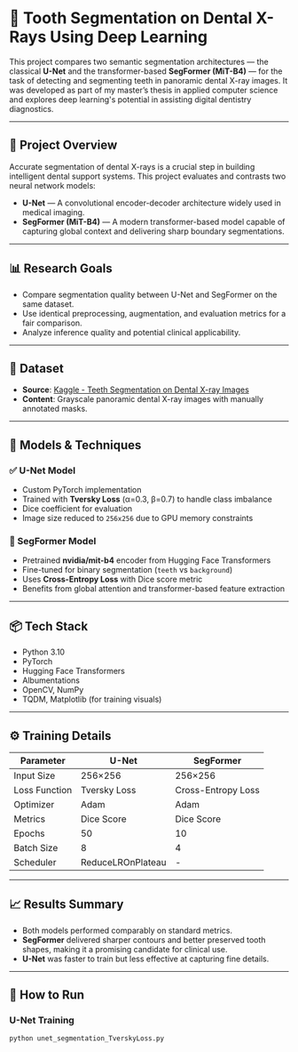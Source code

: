 # 🦷 Tooth Segmentation on Dental X-Rays Using Deep Learning

This project compares two semantic segmentation architectures — the classical **U-Net** and the transformer-based **SegFormer (MiT-B4)** — for the task of detecting and segmenting teeth in panoramic dental X-ray images. It was developed as part of my master’s thesis in applied computer science and explores deep learning's potential in assisting digital dentistry diagnostics.

---

## 🧠 Project Overview

Accurate segmentation of dental X-rays is a crucial step in building intelligent dental support systems. This project evaluates and contrasts two neural network models:

- **U-Net** — A convolutional encoder-decoder architecture widely used in medical imaging.
- **SegFormer (MiT-B4)** — A modern transformer-based model capable of capturing global context and delivering sharp boundary segmentations.

---

## 📊 Research Goals

- Compare segmentation quality between U-Net and SegFormer on the same dataset.
- Use identical preprocessing, augmentation, and evaluation metrics for a fair comparison.
- Analyze inference quality and potential clinical applicability.

---

## 📁 Dataset

- **Source**: [Kaggle - Teeth Segmentation on Dental X-ray Images](https://www.kaggle.com/datasets)
- **Content**: Grayscale panoramic dental X-ray images with manually annotated masks.

---

## 🔬 Models & Techniques

### ✅ U-Net Model
- Custom PyTorch implementation
- Trained with **Tversky Loss** (α=0.3, β=0.7) to handle class imbalance
- Dice coefficient for evaluation
- Image size reduced to `256x256` due to GPU memory constraints

### 🔷 SegFormer Model
- Pretrained **nvidia/mit-b4** encoder from Hugging Face Transformers
- Fine-tuned for binary segmentation (`teeth` vs `background`)
- Uses **Cross-Entropy Loss** with Dice score metric
- Benefits from global attention and transformer-based feature extraction

---

## 📦 Tech Stack

- Python 3.10
- PyTorch
- Hugging Face Transformers
- Albumentations
- OpenCV, NumPy
- TQDM, Matplotlib (for training visuals)

---

## ⚙️ Training Details

| Parameter               | U-Net                   | SegFormer               |
|------------------------|-------------------------|-------------------------|
| Input Size             | 256×256                 | 256×256                 |
| Loss Function          | Tversky Loss            | Cross-Entropy Loss      |
| Optimizer              | Adam                    | Adam                    |
| Metrics                | Dice Score              | Dice Score              |
| Epochs                 | 50                      | 10                      |
| Batch Size             | 8                       | 4                       |
| Scheduler              | ReduceLROnPlateau       | -                       |

---

## 📈 Results Summary

- Both models performed comparably on standard metrics.
- **SegFormer** delivered sharper contours and better preserved tooth shapes, making it a promising candidate for clinical use.
- **U-Net** was faster to train but less effective at capturing fine details.

---

## 🚀 How to Run

### U-Net Training
```bash
python unet_segmentation_TverskyLoss.py
